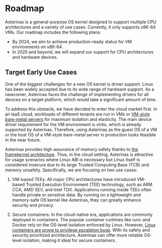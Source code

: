 # Roadmap

Asterinas is a general-purpose OS kernel designed to support multiple CPU architectures and a variety of use cases. Currently, it only supports x86-64 VMs. Our roadmap includes the following plans:

* By 2024, we aim to achieve production-ready status for VM environments on x86-64.
* In 2025 and beyond, we will expand our support for CPU architectures and hardware devices.

## Target Early Use Cases

One of the biggest challenges for a new OS kernel is driver support. Linux has been widely accepted due to its wide range of hardware support. As a newcomer, Asterinas faces the challenge of implementing drivers for all devices on a target platform, which would take a significant amount of time.

To address this obstacle, we have decided to enter the cloud market first. In an IaaS cloud, workloads of different tenants are run in VMs or [VM-style bare-metal servers](https://dl.acm.org/doi/10.1145/3373376.3378507) for maximum isolation and elasticity. The main device driver requirement for the VM environment is virtio, which is already supported by Asterinas. Therefore, using Asterinas as the guest OS of a VM or the host OS of a VM-style bare-metal server in production looks feasible in the near future.

Asterinas provides high assurance of memory safety thanks to [the framekernel architecture](). Thus, in the cloud setting, Asterinas is attractive for usage scenarios where Linux ABI is necessary but Linux itself is considered insecure due to its large Trusted Computing Base (TCB) and memory unsafety. Specifically, we are focusing on two use cases:

1. VM-based TEEs: All major CPU architectures have introduced VM-based Trusted Execution Environment (TEE) technology, such as ARM CCA, AMD SEV, and Intel TDX. Applications running inside TEEs often handle private or sensitive data. By running on a lightweight and memory-safe OS kernel like Asterinas, they can greatly enhance security and privacy.

2. Secure containers: In the cloud-native era, applications are commonly deployed in containers. The popular container runtimes like runc and Docker rely on the OS-level isolation enforced by Linux. However, [Linux containers are prone to privilege escalation bugs](https://dl.acm.org/doi/10.1145/3274694.3274720). With its safety and security prioritized architecture, Asterinas can offer more reliable OS-level isolation, making it ideal for secure containers.
